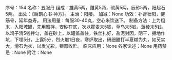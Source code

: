 序号：154
名称：五服丹
组成：雄黄5两，雌黄5两，硫黄5两，辰砂5两，阳起石5两。
出处：《扁鹊心书·神方》。
主治：阳痿。
加减：None
功效：补肾壮阳，健筋骨，延年益寿。
用法用量：每服30-40丸，空心米饮送下。
制备方法：上为粗末，入阳城罐，先用蜜拌，安砂在底，次以瞿麦末5钱，草乌末5钱，菠棱末5钱，以鸡子清5钱拌匀，盖在砂上，以罐盖盖住，铁丝扎好，盐泥封因，阴干，掘地作坑，下埋5分，上露5分，烈火煅1日夜，寒炉取出，研细醋打半夏糊为丸，如芡实大，滑石为衣，以发光彩，银器收贮。
临床应用：None
各家论述：None
用药禁忌：None
附注：None
